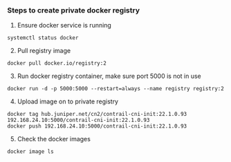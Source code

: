 ### Steps to create private docker registry

1. Ensure docker service is running
```
systemctl status docker
```
2. Pull registry image
```
docker pull docker.io/registry:2
```
3. Run docker registry container, make sure port 5000 is not in use
```
docker run -d -p 5000:5000 --restart=always --name registry registry:2
```
4. Upload image on to private registry
```
docker tag hub.juniper.net/cn2/contrail-cni-init:22.1.0.93 192.168.24.10:5000/contrail-cni-init:22.1.0.93
docker push 192.168.24.10:5000/contrail-cni-init:22.1.0.93
```
5. Check the docker images
```
docker image ls
```
